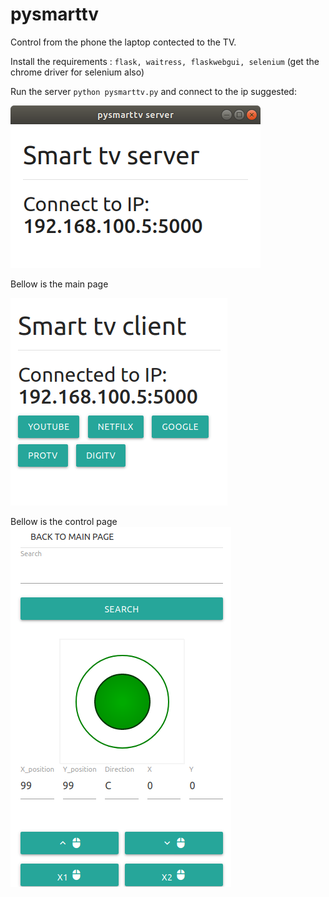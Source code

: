 # pysmarttv
Control from the phone the laptop contected to the TV.

Install the requirements : `flask, waitress, flaskwebgui, selenium` (get the chrome driver for selenium also)

Run the server `python pysmarttv.py` and connect to the ip suggested:

![Client](laptop.png)

Bellow is the main page

![Server](server.png)

Bellow is the control page
![Client](client.png)

